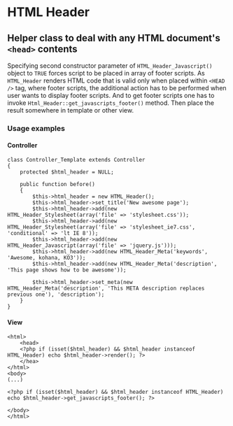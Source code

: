 HTML Header
====================

Helper class to deal with any HTML document's `<head>` contents
---------------------

Specifying second constructor parameter of `HTML_Header_Javascript()` object to `TRUE` forces script to be placed in
array of footer scripts. As `HTML_Header` renders HTML code that is valid only when placed within `<HEAD />` tag,
where footer scripts, the additional action has to be performed when user wants to display footer scripts. And to
get footer scripts one has to invoke `Html_Header::get_javascripts_footer()` method. Then place the result somewhere in
template or other view.

### Usage examples

#### Controller

	class Controller_Template extends Controller
	{
		protected $html_header = NULL;
		
		public function before()
		{
			$this->html_header = new HTML_Header();
			$this->html_header->set_title('New awesome page');
			$this->html_header->add(new HTML_Header_Stylesheet(array('file' => 'stylesheet.css'));
			$this->html_header->add(new HTML_Header_Stylesheet(array('file' => 'stylesheet_ie7.css', 'conditional' => 'lt IE 8'));
			$this->html_header->add(new HTML_Header_Javascript(array('file' => 'jquery.js')));
			$this->html_header->add(new HTML_Header_Meta('keywords', 'Awesome, kohana, KO3'));
			$this->html_header->add(new HTML_Header_Meta('description', 'This page shows how to be awesome'));

			$this->html_header->set_meta(new HTML_Header_Meta('description', 'This META description replaces previous one'), 'description');
		}
	}

#### View

	<html>
		<head>
		<?php if (isset($html_header) && $html_header instanceof HTML_Header) echo $html_header->render(); ?>
		</hea>
	</html>
	<body>
	(...)

	<?php if (isset($html_header) && $html_header instanceof HTML_Header) echo $html_header->get_javascripts_footer(); ?>

	</body>
	</html>

